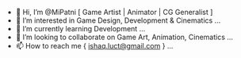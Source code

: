 - 👋 Hi, I’m @MiPatni [ Game Artist | Animator | CG Generalist ]
- 👀 I’m interested in Game Design, Development & Cinematics ...
- 🌱 I’m currently learning Development ...
- 💞️ I’m looking to collaborate on Game Art, Animation, Cinematics ...
- 📫 How to reach me { ishaq.luct@gmail.com } ...

<!---
MiPatni/MiPatni is a ✨ special ✨ repository because its `README.md` (this file) appears on your GitHub profile.
You can click the Preview link to take a look at your changes.
--->
